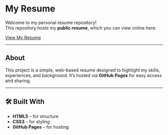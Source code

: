 # My Resume

Welcome to my personal resume repository!  
This repository hosts my **public resume**, which you can view online here:

[View My Resume](https://mrkndrwslmn.github.io/Resume/)

---

## About
This project is a simple, web-based resume designed to highlight my skills, experiences, and background. It’s hosted via **GitHub Pages** for easy access and sharing.

---

## 🛠️ Built With
- **HTML5** – for structure  
- **CSS3** – for styling  
- **GitHub Pages** – for hosting  
